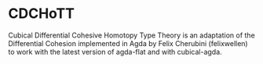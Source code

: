 # CDCHoTT
Cubical Differential Cohesive Homotopy Type Theory is an adaptation of the Differential Cohesion implemented in Agda by Felix Cherubini (felixwellen) to work with the latest version of agda-flat and with cubical-agda.
